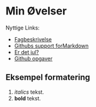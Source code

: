 # Min Øvelser

Nyttige Links:

- [Fagbeskrivelse](https://odin.sdu.dk/sitecore/index.php?a=fagbesk&id=111413&lang=da)
- [Githubs support forMarkdown](https://docs.github.com/en/get-started/writing-on-github/getting-started-with-writing-and-formatting-on-github/basic-writing-and-formatting-syntax)
- [Er det jul?](https://isitchristmas.com)
- [Github opgaver](https://github.com/dbbrj/oop-exercises)

## Eksempel formatering
1. *italics* tekst.
2. **bold** tekst.